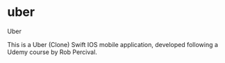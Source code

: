 # uber
Uber

This is a Uber (Clone) Swift IOS mobile application, developed following a Udemy course by Rob Percival.
